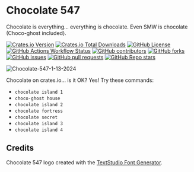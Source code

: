 # Chocolate 547
Chocolate is everything... everything is chocolate. Even SMW is chocolate (Choco-ghost included).

[![Crates.io Version](https://img.shields.io/crates/v/chocolate547)](https://crates.io/crates/chocolate547)
[![Crates.io Total Downloads](https://img.shields.io/crates/d/chocolate547)](https://crates.io/crates/chocolate547)
[![GitHub License](https://img.shields.io/github/license/romw314/chocolate547)](https://github.com/romw314/chocolate547/blob/master/UNLICENSE.txt)
[![GitHub Actions Workflow Status](https://img.shields.io/github/actions/workflow/status/romw314/chocolate547/rust.yml?logo=githubactions&logoColor=white)](https://github.com/romw314/chocolate547/actions/workflows/rust.yml)
[![GitHub contributors](https://img.shields.io/github/contributors/romw314/chocolate547?logo=github)](https://github.com/romw314/chocolate547/graphs/contributors)
[![GitHub forks](https://img.shields.io/github/forks/romw314/chocolate547?style=flat&logo=github)](https://github.com/romw314/chocolate547/forks)
[![GitHub issues](https://img.shields.io/github/issues/romw314/chocolate547?logo=github)](https://github.com/romw314/chocolate547/issues)
[![GitHub pull requests](https://img.shields.io/github/issues-pr/romw314/chocolate547?logo=github)](https://github.com/romw314/chocolate547/pulls)
[![GitHub Repo stars](https://img.shields.io/github/stars/romw314/chocolate547?style=flat&logo=github)](https://github.com/romw314/chocolate547/stargazers)

![Chocolate-547-1-13-2024](https://github.com/romw314/chocolate547/assets/106016361/f7225756-e62c-4c14-a89c-0dff92f243ac)

Chocolate on crates.io... is it OK? Yes! Try these commands:

* `chocolate island 1`
* `choco-ghost house`
* `chocolate island 2`
* `chocolate fortress`
* `chocolate secret`
* `chocolate island 3`
* `chocolate island 4`

## Credits

Chocolate 547 logo created with the [TextStudio Font Generator](https://www.textstudio.com/).
